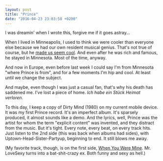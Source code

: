```yaml
---
layout: post
title: "Prince"
date: "2016-04-23 23:03:58 +0200"
---
```

I was dreamin' when I wrote this, forgive me if it goes astray…

When I lived in Minneapolis, I used to think we were cooler than everyone else because we had our own resident musical genius. That's not true of course, but he [made us seem cool](http://www.startribune.com/prince-was-one-of-our-own-and-he-made-minnesota-seem-cool/376798251/). And even after he was rich and famous, he stayed in Minnesota. Most of the time, anyway.

And now in Europe, even before last week I could say I'm from Minnesota "where Prince is from", and for a few moments I'm hip and cool. At least until we change the subject.

And maybe, even though I was just a casual fan, that's why his death has saddened me. I've lost a piece of home. _Ich habe ein Stück Heimat verloren._

To this day, I keep a copy of Dirty Mind (1980) on my current mobile device. It was my first Prince record. It's an imperfect album. It's sparsely produced, it almost sounds like a demo. And the lyrics, well, Prince was the artist for whom the term "explicit content" was invented, and they distract from the music. But it's tight. Every note, every beat, on every track hits. Just listen to the 2nd side (this was back when albums had sides), with Uptown-Head-Sister-Partyup, beginning to end. It still blows me away.

(My favorite track, though, is on the first side, [When You Were Mine](https://en.wikipedia.org/wiki/When_You_Were_Mine_(Prince_song)). Mr. LoveSexy turns into a bat-shit-crazy ex. Both funny and sexy as hell.)
